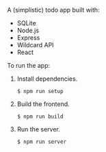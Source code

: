 A (simplistic) todo app built with:
 - SQLite
 - Node.js
 - Express
 - Wildcard API
 - React

To run the app:

1. Install dependencies.

   ~~~shell
   $ npm run setup
   ~~~

2. Build the frontend.

   ~~~shell
   $ npm run build
   ~~~

2. Run the server.

   ~~~shell
   $ npm run server
   ~~~
